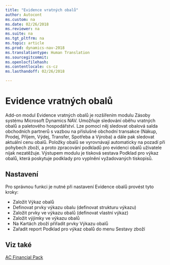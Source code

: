 ```yaml
---
title: "Evidence vratných obalů"
author: Autocont
ms.custom: na
ms.date: 02/26/2018
ms.reviewer: na
ms.suite: na
ms.tgt_pltfrm: na
ms.topic: article
ms.prod: dynamics-nav-2018
ms.translationtype: Human Translation
ms.sourcegitcommit: 
ms.openlocfilehash: 
ms.contentlocale: cs-cz
ms.lasthandoff: 02/26/2018

---
```


# <a name="fp-pack-tracking-return-packing"></a>Evidence vratných obalů

Add-on modul Evidence vratných obalů je rozšířením modulu Zásoby systému Microsoft Dynamics NAV. Umožňuje sledování oběhu vratných obalů a paletového hospodářství. Lze pomocí něj sledovat obalová salda obchodních partnerů s vazbou na příslušné obchodní transakce (Nákup, Prodej, Příjem, Výdej, Transfer, Spotřeba a Výroba) a dále pak sledovat aktuální cenu obalů. Položky obalů se vyrovnávají automaticky na pozadí při pohybech zboží, a proto zpracování podkladů pro evidenci obalů uživatele nijak nezatěžuje. Výstupem modulu je tisková sestava Podklad pro výkaz obalů, která poskytuje podklady pro vyplnění vyžadovaných tiskopisů.


## Nastavení

Pro správnou funkci je nutné při nastavení Evidence obalů provést tyto kroky:

- Založit Výkaz obalů
- Definovat prvky výkazu obalu (definovat strukturu výkazu)
- Založit prvky ve výkazu obalů (definovat vlastní výkaz)
- Založit výjimky ve výkazu obalů
- Na Kartách zboží přiřadit prvky Výkazu obalů
- Zařadit report Podklad pro výkaz obalů do menu Sestavy zboží




## <a name="see-also"></a>Viz také  
[AC Financial Pack](ac-fp-financial-pack.md)  